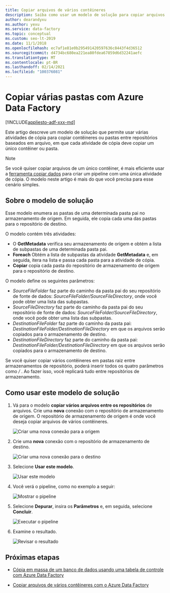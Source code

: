 ```yaml
---
title: Copiar arquivos de vários contêineres
description: Saiba como usar um modelo de solução para copiar arquivos de vários contêineres usando Azure Data Factory.
author: dearandyxu
ms.author: yexu
ms.service: data-factory
ms.topic: conceptual
ms.custom: seo-lt-2019
ms.date: 11/1/2018
ms.openlocfilehash: ec7af1e81e0b295491420597636c8443f4d36512
ms.sourcegitcommit: d4734bc680ea221ea80fdea67859d6d32241aefc
ms.translationtype: MT
ms.contentlocale: pt-BR
ms.lasthandoff: 02/14/2021
ms.locfileid: "100376081"
---
```

# <a name="copy-multiple-folders-with-azure-data-factory"></a>Copiar várias pastas com Azure Data Factory

[!INCLUDE[appliesto-adf-xxx-md](includes/appliesto-adf-xxx-md.md)]

Este artigo descreve um modelo de solução que permite usar várias atividades de cópia para copiar contêineres ou pastas entre repositórios baseados em arquivo, em que cada atividade de cópia deve copiar um único contêiner ou pasta. 

> [!NOTE]
> Se você quiser copiar arquivos de um único contêiner, é mais eficiente usar a [ferramenta copiar dados](copy-data-tool.md) para criar um pipeline com uma única atividade de cópia. O modelo neste artigo é mais do que você precisa para esse cenário simples.

## <a name="about-this-solution-template"></a>Sobre o modelo de solução

Esse modelo enumera as pastas de uma determinada pasta pai no armazenamento de origem. Em seguida, ele copia cada uma das pastas para o repositório de destino.

O modelo contém três atividades:
- O **GetMetadata** verifica seu armazenamento de origem e obtém a lista de subpastas de uma determinada pasta pai.
- **Foreach** Obtém a lista de subpastas da atividade **GetMetadata** e, em seguida, itera na lista e passa cada pasta para a atividade de cópia.
- **Copiar** copia cada pasta do repositório de armazenamento de origem para o repositório de destino.

O modelo define os seguintes parâmetros:
- *SourceFileFolder* faz parte do caminho da pasta pai do seu repositório de fonte de dados: *SourceFileFolder/SourceFileDirectory*, onde você pode obter uma lista das subpastas. 
- *SourceFileDirectory* faz parte do caminho da pasta pai do seu repositório de fonte de dados: *SourceFileFolder/SourceFileDirectory*, onde você pode obter uma lista das subpastas. 
- *DestinationFileFolder* faz parte do caminho da pasta pai: *DestinationFileFolder/DestinationFileDirectory* em que os arquivos serão copiados para o armazenamento de destino. 
- *DestinationFileDirectory* faz parte do caminho da pasta pai: *DestinationFileFolder/DestinationFileDirectory* em que os arquivos serão copiados para o armazenamento de destino. 

Se você quiser copiar vários contêineres em pastas raiz entre armazenamentos de repositório, poderá inserir todos os quatro parâmetros como */* . Ao fazer isso, você replicará tudo entre repositórios de armazenamento.

## <a name="how-to-use-this-solution-template"></a>Como usar este modelo de solução

1. Vá para o modelo **copiar vários arquivos entre os repositórios** de arquivos. Crie uma **nova** conexão com o repositório de armazenamento de origem. O repositório de armazenamento de origem é onde você deseja copiar arquivos de vários contêineres.

    ![Criar uma nova conexão para a origem](media/solution-template-copy-files-multiple-containers/copy-files-multiple-containers-image1.png)

2. Crie uma **nova** conexão com o repositório de armazenamento de destino.

    ![Criar uma nova conexão para o destino](media/solution-template-copy-files-multiple-containers/copy-files-multiple-containers-image2.png)

3. Selecione **Usar este modelo**.

    ![Usar este modelo](media/solution-template-copy-files-multiple-containers/copy-files-multiple-containers-image3.png)
    
4. Você verá o pipeline, como no exemplo a seguir:

    ![Mostrar o pipeline](media/solution-template-copy-files-multiple-containers/copy-files-multiple-containers-image4.png)

5. Selecione **Depurar**, insira os **Parâmetros** e, em seguida, selecione **Concluir**.

    ![Executar o pipeline](media/solution-template-copy-files-multiple-containers/copy-files-multiple-containers-image5.png)

6. Examine o resultado.

    ![Revisar o resultado](media/solution-template-copy-files-multiple-containers/copy-files-multiple-containers-image6.png)

## <a name="next-steps"></a>Próximas etapas

- [Cópia em massa de um banco de dados usando uma tabela de controle com Azure Data Factory](solution-template-bulk-copy-with-control-table.md)

- [Copiar arquivos de vários contêineres com o Azure Data Factory](solution-template-copy-files-multiple-containers.md)
